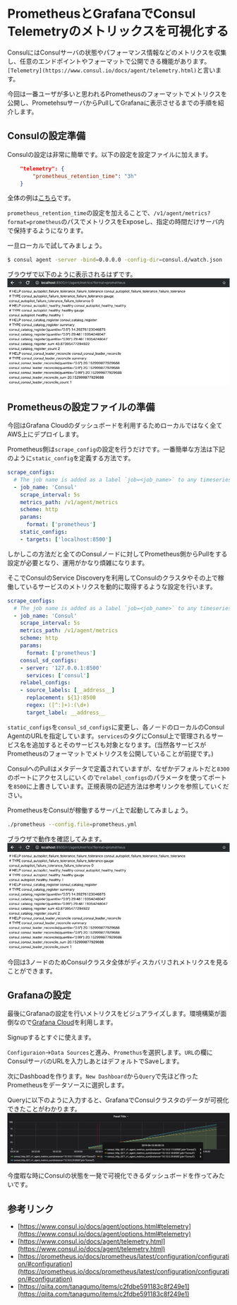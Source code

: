 # PrometheusとGrafanaでConsul Telemetryのメトリックスを可視化する

ConsulにはConsulサーバの状態やパフォーマンス情報などのメトリクスを収集し、任意のエンドポイントやフォーマットで公開できる機能があります。`[Telemetry](https://www.consul.io/docs/agent/telemetry.html)`と言います。

今回は一番ユーザが多いと思われるPrometheusのフォーマットでメトリクスを公開し、PrometehsuサーバからPullしてGrafanaに表示させるまでの手順を紹介します。

## Consulの設定準備

Consulの設定は非常に簡単です。以下の設定を設定ファイルに加えます。
```json
    "telemetry": {
        "prometheus_retention_time": "3h"
    }
 ```

全体の例は[こちら](https://github.com/tkaburagi/consul-configs/blob/master/consul-server-cluster-template.json)です。

`prometheus_retention_time`の設定を加えることで、`/v1/agent/metrics?format=prometheus`のパスでメトリクスをExposeし、指定の時間だけサーバ内で保持するようになります。

一旦ローカルで試してみましょう。

```bash
$ consul agent -server -bind=0.0.0.0 -config-dir=consul.d/watch.json
```

ブラウザで以下のように表示されるはずです。
![](https://github.com/tkaburagi/blog-post/blob/master/images/prometheus-sample.png?raw=true)

## Prometheusの設定ファイルの準備

今回はGrafana Cloudのダッシュボードを利用するためローカルではなく全てAWS上にデプロイします。

Prometheus側は`scrape_config`の設定を行うだけです。一番簡単な方法は下記のように`static_config`を定義する方法です。

```yaml
scrape_configs:
  # The job name is added as a label `job=<job_name>` to any timeseries scraped from this config.
  - job_name: 'Consul'
    scrape_interval: 5s
    metrics_path: /v1/agent/metrics
    scheme: http
    params:
      format: ['prometheus']
    static_configs:		
    - targets: ['localhost:8500']
```

しかしこの方法だと全てのConsulノードに対してPrometheus側からPullをする設定が必要となり、運用がかなり煩雑になります。

そこでConsulのService Discoveryを利用してConsulのクラスタやその上で稼働しているサービスのメトリクスを動的に取得するような設定を行います。

```yaml
scrape_configs:
  # The job name is added as a label `job=<job_name>` to any timeseries scraped from this config.
  - job_name: 'Consul'
    scrape_interval: 5s
    metrics_path: /v1/agent/metrics
    scheme: http
    params:
      format: ['prometheus']
    consul_sd_configs:
    - server: '127.0.0.1:8500'
      services: ['consul']
    relabel_configs:
    - source_labels: [__address__]
      replacement: ${1}:8500
      regex: ([^:]+):(\d+)
      target_label: __address__ 
```

`static_configs`を`consul_sd_configs`に変更し、各ノードのローカルのConsul AgentのURLを指定しています。`services`のタグにConsul上で管理されるサービス名を追加するとそのサービスも対象となります。(当然各サービスがPrometheusのフォーマットでメトリクスを公開していることが前提です。)

ConsulへのPullはメタデータで定義されていますが、なぜかデフォルトだと`8300`のポートにアクセスしにいくので`relabel_configs`のパラメータを使ってポートを`8500`に上書きしています。正規表現の記述方法は参考リンクを参照していください。

PrometheusをConsulが稼働するサーバ上で起動してみましょう。

```bash
./prometheus --config.file=prometheus.yml
```

ブラウザで動作を確認してみます。
![](https://github.com/tkaburagi/blog-post/blob/master/images/prometheus-sample.png?raw=true)

今回は3ノードのためConsulクラスタ全体がディスカバリされメトリクスを見ることができます。

## Grafanaの設定

最後にGrafanaの設定を行いメトリクスをビジュアライズします。環境構築が面倒なので[Grafana Cloud](https://grafana.com/cloud)を利用します。

Signupするとすぐに使えます。

`Configuraion`->`Data Sources`と進み、`Promethus`を選択します。`URL`の欄にConsulサーバのURLを入力しあとはデフォルトでSaveします。

次にDashboadを作ります。`New Dashboard`から`Query`で先ほど作ったPrometheusをデータソースに選択します。

Queryに以下のように入力すると、GrafanaでConsulクラスタのデータが可視化できたことがわかります。
![](https://github.com/tkaburagi/blog-post/blob/master/images/grafana-graph.png?raw=true)

今度暇な時にConsulの状態を一発で可視化できるダッシュボードを作ってみたいです。

## 参考リンク
* [https://www.consul.io/docs/agent/options.html#telemetry](https://www.consul.io/docs/agent/options.html#telemetry)
* [https://www.consul.io/docs/agent/telemetry.html](https://www.consul.io/docs/agent/telemetry.html)
* [https://prometheus.io/docs/prometheus/latest/configuration/configuration/#configuration](https://prometheus.io/docs/prometheus/latest/configuration/configuration/#configuration)
* [https://qiita.com/tanagumo/items/c2fdbe591183c8f249e1](https://qiita.com/tanagumo/items/c2fdbe591183c8f249e1)
